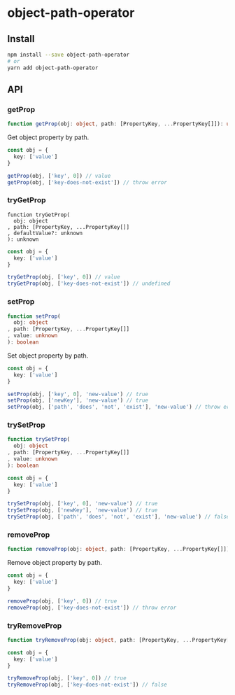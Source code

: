 # object-path-operator
## Install
```sh
npm install --save object-path-operator
# or
yarn add object-path-operator
```

## API
### getProp
```ts
function getProp(obj: object, path: [PropertyKey, ...PropertyKey[]]): unknown
```

Get object property by path.

```ts
const obj = {
  key: ['value']
}

getProp(obj, ['key', 0]) // value
getProp(obj, ['key-does-not-exist']) // throw error
```

### tryGetProp
```
function tryGetProp(
  obj: object
, path: [PropertyKey, ...PropertyKey[]]
, defaultValue?: unknown
): unknown
```

```ts
const obj = {
  key: ['value']
}

tryGetProp(obj, ['key', 0]) // value
tryGetProp(obj, ['key-does-not-exist']) // undefined
```

### setProp
```ts
function setProp(
  obj: object
, path: [PropertyKey, ...PropertyKey[]]
, value: unknown
): boolean
```

Set object property by path.

```ts
const obj = {
  key: ['value']
}

setProp(obj, ['key', 0], 'new-value') // true
setProp(obj, ['newKey'], 'new-value') // true
setProp(obj, ['path', 'does', 'not', 'exist'], 'new-value') // throw error
```

### trySetProp
```ts
function trySetProp(
  obj: object
, path: [PropertyKey, ...PropertyKey[]]
, value: unknown
): boolean
```

```ts
const obj = {
  key: ['value']
}

trySetProp(obj, ['key', 0], 'new-value') // true
trySetProp(obj, ['newKey'], 'new-value') // true
trySetProp(obj, ['path', 'does', 'not', 'exist'], 'new-value') // false
```

### removeProp
```ts
function removeProp(obj: object, path: [PropertyKey, ...PropertyKey[]]): boolean
```

Remove object property by path.

```ts
const obj = {
  key: ['value']
}

removeProp(obj, ['key', 0]) // true
removeProp(obj, ['key-does-not-exist']) // throw error
```

### tryRemoveProp
```ts
function tryRemoveProp(obj: object, path: [PropertyKey, ...PropertyKey[]]): boolean
```

```ts
const obj = {
  key: ['value']
}

tryRemoveProp(obj, ['key', 0]) // true
tryRemoveProp(obj, ['key-does-not-exist']) // false
```
